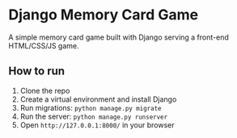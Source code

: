# Django Memory Card Game

A simple memory card game built with Django serving a front-end HTML/CSS/JS game.

## How to run

1. Clone the repo
2. Create a virtual environment and install Django
3. Run migrations: `python manage.py migrate`
4. Run the server: `python manage.py runserver`
5. Open `http://127.0.0.1:8000/` in your browser